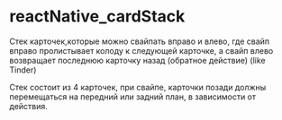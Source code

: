 # reactNative_cardStack

Cтек карточек,которые можно свайпать вправо и влево, где свайп вправо пролистывает колоду к следующей карточке, а свайп влево возвращает последнюю карточку назад (обратное действие) (like Tinder)

Стек cостоит из 4 карточек, при свайпе, карточки позади должны перемещаться на передний или задний план, в зависимости от действия.
